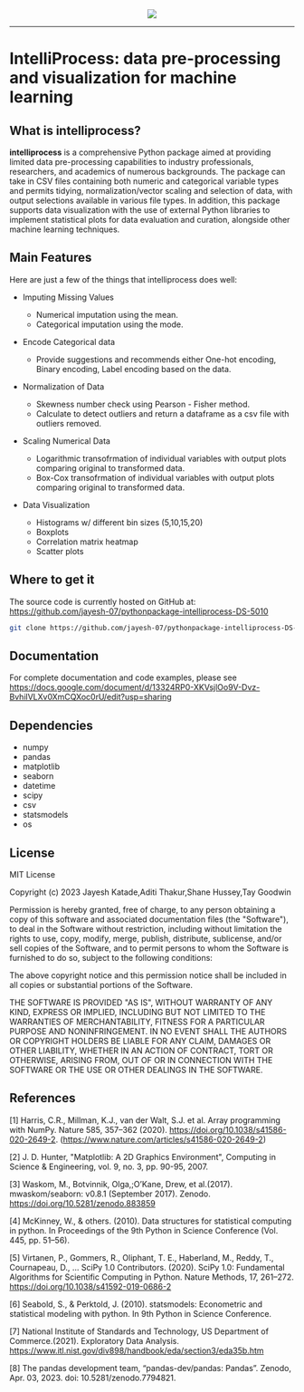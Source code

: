 <div align="center">
  <img src="https://i.postimg.cc/kgLZDncT/Screen-Shot-2023-04-20-at-11-29-48-PM.png"><br>
</div>

-----------------

# IntelliProcess: data pre-processing and visualization for machine learning

## What is intelliprocess?

**intelliprocess** is a comprehensive Python package aimed at providing limited data 
pre-processing capabilities to industry professionals, researchers, and 
academics of numerous backgrounds. The package can take in CSV files containing 
both numeric and categorical variable types and permits tidying, normalization/vector 
scaling and selection of data, with output selections available in various file types. 
In addition, this package supports data visualization with the use of external Python 
libraries to implement statistical plots for data evaluation and curation, alongside 
other machine learning techniques.

## Main Features
Here are just a few of the things that intelliprocess does well:

  - Imputing Missing Values
    - Numerical imputation using the mean.
    - Categorical imputation using the mode.

  - Encode Categorical data
    - Provide suggestions and recommends either One-hot encoding, Binary encoding, Label encoding based on the data.

  - Normalization of Data
    - Skewness number check using Pearson - Fisher method.
    - Calculate to detect outliers and return a dataframe as a csv file with outliers removed.

  - Scaling Numerical Data
    - Logarithmic transofrmation of individual variables with output plots comparing original to transformed data. 
    - Box-Cox transofrmation of individual variables with output plots comparing original to transformed data. 

  - Data Visualization
    - Histograms w/ different bin sizes (5,10,15,20)
    - Boxplots
    - Correlation matrix heatmap
    - Scatter plots

## Where to get it
The source code is currently hosted on GitHub at:
https://github.com/jayesh-07/pythonpackage-intelliprocess-DS-5010

```sh
git clone https://github.com/jayesh-07/pythonpackage-intelliprocess-DS-5010
```

## Documentation
For complete documentation and code examples, please see https://docs.google.com/document/d/13324RP0-XKVsjlOo9V-Dvz-BvhilVLXv0XmCQXoc0rU/edit?usp=sharing


## Dependencies
  - numpy
  - pandas  
  - matplotlib 
  - seaborn
  - datetime
  - scipy
  - csv
  - statsmodels
  - os


## License
MIT License

Copyright (c) 2023 Jayesh Katade,Aditi Thakur,Shane Hussey,Tay Goodwin

Permission is hereby granted, free of charge, to any person obtaining a copy
of this software and associated documentation files (the "Software"), to deal
in the Software without restriction, including without limitation the rights
to use, copy, modify, merge, publish, distribute, sublicense, and/or sell
copies of the Software, and to permit persons to whom the Software is
furnished to do so, subject to the following conditions:

The above copyright notice and this permission notice shall be included in all
copies or substantial portions of the Software.

THE SOFTWARE IS PROVIDED "AS IS", WITHOUT WARRANTY OF ANY KIND, EXPRESS OR
IMPLIED, INCLUDING BUT NOT LIMITED TO THE WARRANTIES OF MERCHANTABILITY,
FITNESS FOR A PARTICULAR PURPOSE AND NONINFRINGEMENT. IN NO EVENT SHALL THE
AUTHORS OR COPYRIGHT HOLDERS BE LIABLE FOR ANY CLAIM, DAMAGES OR OTHER
LIABILITY, WHETHER IN AN ACTION OF CONTRACT, TORT OR OTHERWISE, ARISING FROM,
OUT OF OR IN CONNECTION WITH THE SOFTWARE OR THE USE OR OTHER DEALINGS IN THE
SOFTWARE.


## References

[1] Harris, C.R., Millman, K.J., van der Walt, S.J. et al. Array programming with NumPy. Nature 585, 357–362 (2020). https://doi.org/10.1038/s41586-020-2649-2. (https://www.nature.com/articles/s41586-020-2649-2)

[2] J. D. Hunter, "Matplotlib: A 2D Graphics Environment", Computing in Science & Engineering, vol. 9, no. 3, pp. 90-95, 2007.

[3] Waskom, M., Botvinnik, Olga,;O’Kane, Drew, et al.(2017). mwaskom/seaborn: v0.8.1 (September 2017). Zenodo. https://doi.org/10.5281/zenodo.883859

[4] McKinney, W., & others. (2010). Data structures for statistical computing in python. In Proceedings of the 9th Python in Science Conference (Vol. 445, pp. 51–56).

[5] Virtanen, P., Gommers, R., Oliphant, T. E., Haberland, M., Reddy, T., Cournapeau, D., … SciPy 1.0 Contributors. (2020). SciPy 1.0: Fundamental Algorithms for Scientific Computing in Python. Nature Methods, 17, 261–272. https://doi.org/10.1038/s41592-019-0686-2

[6] Seabold, S., & Perktold, J. (2010). statsmodels: Econometric and statistical modeling with python. In 9th Python in Science Conference.

[7] National Institute of Standards and Technology, US Department of Commerce.(2021). Exploratory Data Analysis. https://www.itl.nist.gov/div898/handbook/eda/section3/eda35b.htm

[8] The pandas development team, “pandas-dev/pandas: Pandas”. Zenodo, Apr. 03, 2023. doi: 10.5281/zenodo.7794821.

